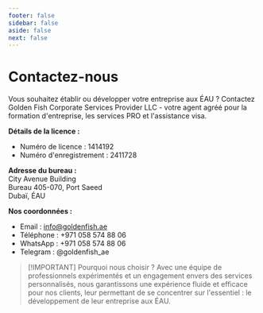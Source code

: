 ```yaml
---
footer: false
sidebar: false
aside: false
next: false
---
```


<!-- <p>
  <img src="/img/Logo.avif" alt="logo" width="100" height="100" style="margin-left: 50%;">
</p> -->

# Contactez-nous

Vous souhaitez établir ou développer votre entreprise aux ÉAU ? Contactez Golden Fish Corporate Services Provider LLC - votre agent agréé pour la formation d'entreprise, les services PRO et l'assistance visa.

**Détails de la licence :**

- Numéro de licence : 1414192
- Numéro d'enregistrement : 2411728

**Adresse du bureau :**  
City Avenue Building  
Bureau 405-070, Port Saeed  
Dubaï, ÉAU

**Nos coordonnées :**

- Email : info@goldenfish.ae
- Téléphone : +971 058 574 88 06
- WhatsApp : +971 058 574 88 06
- Telegram : @goldenfish_ae

<!-- WhatsApp us at [+971 058 574 88 06](https://wa.me/message/KDLD4FZVW7EUC1)
Telegram us at [@goldenfish_ae](https://t.me/goldenfish_ae) -->

> [!IMPORTANT] Pourquoi nous choisir ?
> Avec une équipe de professionnels expérimentés et un engagement envers des services personnalisés, nous garantissons une expérience fluide et efficace pour nos clients, leur permettant de se concentrer sur l'essentiel : le développement de leur entreprise aux ÉAU.

<ContactFormModal formName="Contactez-nous" buttonText="Envoyez-nous un message" formStyle="display: block; margin: 2rem auto;"
:services="['📝 Enregistrement d\'entreprise', '🏧 Ouverture de comptes bancaires', '🪪 EID & Golden Visa', 'Autres services']"/>